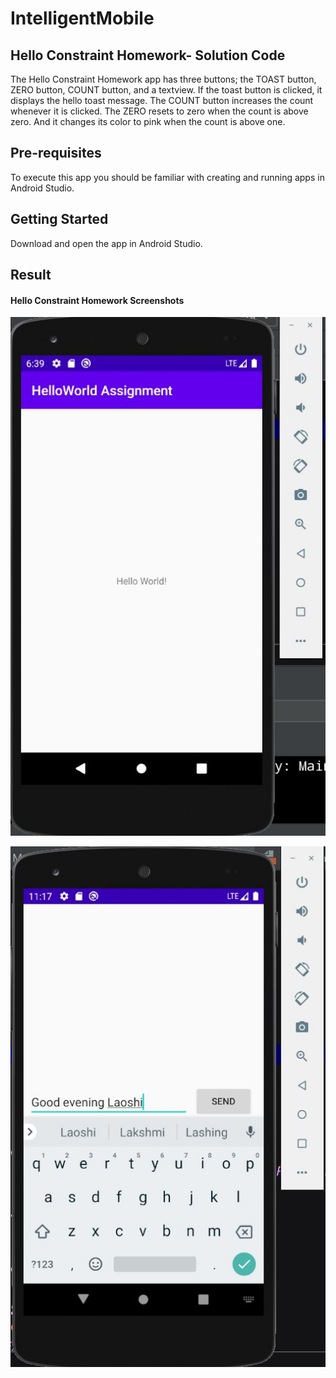 # IntelligentMobile
## Hello Constraint Homework- Solution Code

The Hello Constraint Homework app has three buttons; the TOAST button, ZERO button, 
COUNT button, and a textview. If the toast button is clicked, it displays the hello toast message. 
The COUNT button increases the count whenever it is clicked. The ZERO resets to zero when the count is above zero. 
And it changes its color to pink when the count is above one.
## Pre-requisites

To execute this app you should be familiar with creating and running apps in Android Studio.

## Getting Started

Download and open the app in Android Studio.


## Result

#### Hello Constraint Homework Screenshots

![](pic1.JPG)

![](pic2.JPG)
